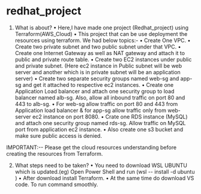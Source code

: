 # redhat_project
1) What is about?
• Here,I have made one project (Redhat_project) using Terraform(AWS_Cloud)
• This project that can be use deployment the resources using terraform. 
    We had below topics:-
    • Create One VPC.
    • Create two private subnet and two public subnet under that VPC.
    • Create one Internet Gateway as well as NAT gateway and attach it to public and private route table.
    • Create two EC2 instances under public and private subnet. 
    (Here ec2 instance in Public subnet will be web server and another which is in private subnet will be an application server)
    • Create two separate security groups named web-sg and app-sg and get it attached to respective ec2 instances. 
    • Create one Application Load balancer and attach one security group to load balancer named alb-sg. Also, allow all inbound traffic on port 80 and 443 to alb-sg.
    • For web-sg allow traffic on port 80 and 443 from Application load balancer & for app-sg allow traffic only from web-server ec2 instance on port 8080. 
    • Crate one RDS instance (MySQL) and attach one security group named rds-sg. Allow traffic on MySQL port from application ec2 instance.
    • Also create one s3 bucket and make sure public access is denied.

IMPORTANT:-- Please get the cloud resources understanding before creating the resources from Terraform.

2) What steps need to be taken?
    • You need to download WSL UBUNTU which is updated.(eg) Open Power Shell and run (wsl -- install -d ubuntu )
    • After download install Terraform.
    • At the same time do download VS code. To run command smoothly.

    
